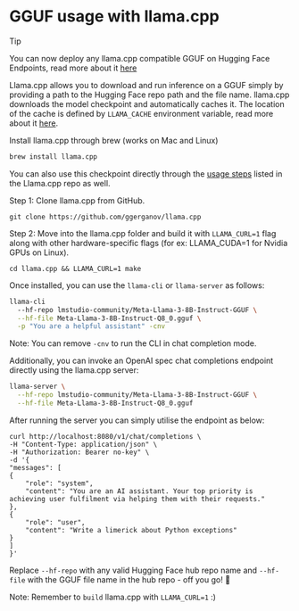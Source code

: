 # GGUF usage with llama.cpp

> [!TIP]
> You can now deploy any llama.cpp compatible GGUF on Hugging Face Endpoints, read more about it [here](https://huggingface.co/docs/inference-endpoints/en/others/llamacpp_container)

Llama.cpp allows you to download and run inference on a GGUF simply by providing a path to the Hugging Face repo path and the file name. llama.cpp downloads the model checkpoint and automatically caches it. The location of the cache is defined by `LLAMA_CACHE` environment variable, read more about it [here](https://github.com/ggerganov/llama.cpp/pull/7826).

Install llama.cpp through brew (works on Mac and Linux)

```bash
brew install llama.cpp
```

You can also use this checkpoint directly through the [usage steps](https://github.com/ggerganov/llama.cpp?tab=readme-ov-file#usage) listed in the Llama.cpp repo as well.

Step 1: Clone llama.cpp from GitHub.

```
git clone https://github.com/ggerganov/llama.cpp
```

Step 2: Move into the llama.cpp folder and build it with `LLAMA_CURL=1` flag along with other hardware-specific flags (for ex: LLAMA_CUDA=1 for Nvidia GPUs on Linux).

```
cd llama.cpp && LLAMA_CURL=1 make
```

Once installed, you can use the `llama-cli` or `llama-server` as follows:

```bash
llama-cli
  --hf-repo lmstudio-community/Meta-Llama-3-8B-Instruct-GGUF \
  --hf-file Meta-Llama-3-8B-Instruct-Q8_0.gguf \
  -p "You are a helpful assistant" -cnv
```

Note: You can remove `-cnv` to run the CLI in chat completion mode.

Additionally, you can invoke an OpenAI spec chat completions endpoint directly using the llama.cpp server:

```bash
llama-server \
  --hf-repo lmstudio-community/Meta-Llama-3-8B-Instruct-GGUF \
  --hf-file Meta-Llama-3-8B-Instruct-Q8_0.gguf
```

After running the server you can simply utilise the endpoint as below:

```
curl http://localhost:8080/v1/chat/completions \
-H "Content-Type: application/json" \
-H "Authorization: Bearer no-key" \
-d '{
"messages": [
{
    "role": "system",
    "content": "You are an AI assistant. Your top priority is achieving user fulfilment via helping them with their requests."
},
{
    "role": "user",
    "content": "Write a limerick about Python exceptions"
}
]
}'
```

Replace `--hf-repo` with any valid Hugging Face hub repo name and `--hf-file` with the GGUF file name in the hub repo - off you go! 🦙

Note: Remember to `build` llama.cpp with `LLAMA_CURL=1` :)
